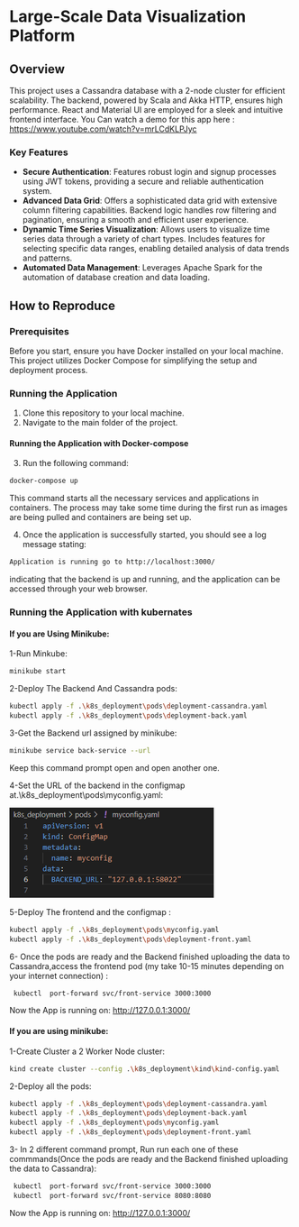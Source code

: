 # Large-Scale Data Visualization Platform

## Overview

This project uses a Cassandra database with a 2-node cluster for efficient scalability. The backend, powered by Scala and Akka HTTP, ensures high performance. React and Material UI are employed for a sleek and intuitive frontend interface.
You Can watch a demo for this app here : https://www.youtube.com/watch?v=mrLCdKLPJyc
### Key Features

- **Secure Authentication**: Features robust login and signup processes using JWT tokens, providing a secure and reliable authentication system.
- **Advanced Data Grid**: Offers a sophisticated data grid with extensive column filtering capabilities. Backend logic handles row filtering and pagination, ensuring a smooth and efficient user experience.
- **Dynamic Time Series Visualization**: Allows users to visualize time series data through a variety of chart types. Includes features for selecting specific data ranges, enabling detailed analysis of data trends and patterns.
- **Automated Data Management**: Leverages Apache Spark for the automation of database creation and data loading.

## How to Reproduce

### Prerequisites

Before you start, ensure you have Docker installed on your local machine. This project utilizes Docker Compose for simplifying the setup and deployment process.

### Running the Application

1. Clone this repository to your local machine.
2. Navigate to the main folder of the project.

#### Running the Application with Docker-compose

3. Run the following command:

```bash
docker-compose up
```

This command starts all the necessary services and applications in containers. The process may take some time during the first run as images are being pulled and containers are being set up.

4. Once the application is successfully started, you should see a log message stating:

```bash
Application is running go to http://localhost:3000/
```

indicating that the backend is up and running, and the application can be accessed through your web browser.


### Running the Application with kubernates
#### If you are Using Minikube:
1-Run Minkube:
```bash
minikube start
```
2-Deploy The Backend And Cassandra pods:
```bash
kubectl apply -f .\k8s_deployment\pods\deployment-cassandra.yaml 
kubectl apply -f .\k8s_deployment\pods\deployment-back.yaml 
```
3-Get the Backend url assigned by minikube:
```bash
minikube service back-service --url
```
Keep this command prompt open and open another one.

4-Set the URL of the backend in the configmap at.\k8s_deployment\pods\myconfig.yaml:

![alt text](image.png)

5-Deploy The frontend and the configmap : 
```bash
kubectl apply -f .\k8s_deployment\pods\myconfig.yaml 
kubectl apply -f .\k8s_deployment\pods\deployment-front.yaml 
```
6- Once the pods are ready and the Backend finished uploading the data to Cassandra,access the frontend pod (my take 10-15 minutes depending on your internet connection) : 

```bash
 kubectl  port-forward svc/front-service 3000:3000
```
Now the App is running on: http://127.0.0.1:3000/

#### If you are using minikube:
1-Create Cluster a 2 Worker Node cluster:
```bash
kind create cluster --config .\k8s_deployment\kind\kind-config.yaml
```
2-Deploy all the pods:
```bash
kubectl apply -f .\k8s_deployment\pods\deployment-cassandra.yaml 
kubectl apply -f .\k8s_deployment\pods\deployment-back.yaml
kubectl apply -f .\k8s_deployment\pods\myconfig.yaml 
kubectl apply -f .\k8s_deployment\pods\deployment-front.yaml 
```
3- In 2 different command prompt, Run run each one of these commmands(Once the pods are ready and the Backend finished uploading the data to Cassandra):
```bash
 kubectl  port-forward svc/front-service 3000:3000
 kubectl  port-forward svc/front-service 8080:8080
```
Now the App is running on: http://127.0.0.1:3000/
